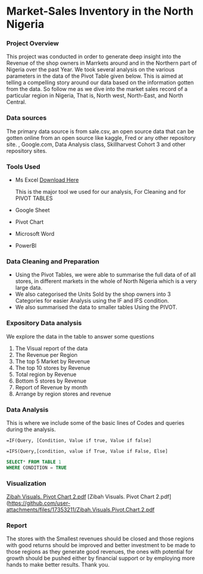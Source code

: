 # Market-Sales Inventory in the North Nigeria
### Project Overview

This project was conducted in order to generate deep insight into the Revenue of the shop owners in Marrkets around and in the Northern part of Nigeria over the past Year. We took several analysis on the various parameters in the data of the Pivot Table given below. This is aimed at telling a compelling story around our data based on the information gotten from the data.  So follow me as we dive into the market sales record of a particular region in Nigeria, That is, North west, North-East, and North Central.


### Data sources

The primary data source is from sale.csv, an open source data that can be gotten online from an open source like kaggle, Fred or any other repository site. , Google.com, Data Analysis class, Skillharvest Cohort 3 and other repository sites.


### Tools Used

- Ms Excel [Download Here](https://www.microsoft.com)

  This is the major tool we used for our analysis, For Cleaning and for PIVOT TABLES
  
- Google Sheet
  
- Pivot Chart
  
- Microsoft Word
  
- PowerBI


### Data Cleaning and Preparation

- Using the Pivot Tables, we were able to summarise the full data of of all stores, in different markets in the whole of North Nigeria which is a very large data.
- We also categorised the Units Sold by the shop owners into 3 Categories  for easier Analysis using the IF and IFS condition.
- We also summarised the data to smaller tables Using the PIVOT. 


### Expository Data analysis

We explore the data in the table to answer some questions
1.	The Visual report of the data 
2.	The Revenue per Region
3.	The top 5 Market by Revenue
4.	The top 10 stores by Revenue
5.	Total region by Revenue
6.	Bottom 5 stores by Revenue
7.	Report of Revenue by month
8.	Arrange by region stores and revenue

### Data Analysis

This is where we include some of the basic lines of Codes and queries during the analysis. 

``` MS EXCEL
=IF(Query, [Condition, Value if true, Value if false] 

=IFS(Query,[condition, value if True, Value if False, Else]
```

``` SQL
SELECT* FROM TABLE 1
WHERE CONDITION = TRUE
```

### Visualization

[Zibah Visuals. Pivot Chart 2.pdf](https://github.com/user-attachments/files/17353212/Zibah.Visuals.Pivot.Chart.2.pdf)
[Zibah Visuals. Pivot Chart 2.pdf](https://github.com/user-attachments/files/17353211/Zibah.Visuals.Pivot.Chart.2.pdf


### Report

The stores with the Smallest revenues should be closed and those regions with good returns should be improved and better investment to be made to those regions as they generate good revenues, the ones with potential for growth should be pushed either by financial support or by employing more hands to make better results. Thank you. 
